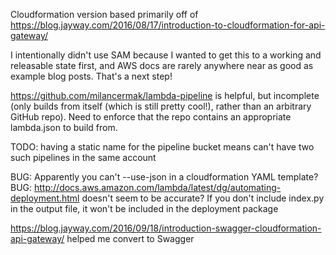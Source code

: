 Cloudformation version based primarily off of https://blog.jayway.com/2016/08/17/introduction-to-cloudformation-for-api-gateway/

I intentionally didn't use SAM because I wanted to get this to a working and releasable state first, and AWS docs are rarely anywhere near as good as example blog posts. That's a next step!

https://github.com/milancermak/lambda-pipeline is helpful, but incomplete (only builds from itself (which is still pretty cool!), rather than an arbitrary GitHub repo). Need to enforce that the repo contains an appropriate lambda.json to build from.

TODO: having a static name for the pipeline bucket means can't have two such pipelines in the same account

BUG: Apparently you can't --use-json in a cloudformation YAML template?
BUG: http://docs.aws.amazon.com/lambda/latest/dg/automating-deployment.html doesn't seem to be accurate? If you don't include index.py in the output file, it won't be included in the deployment package

https://blog.jayway.com/2016/09/18/introduction-swagger-cloudformation-api-gateway/ helped me convert to Swagger
